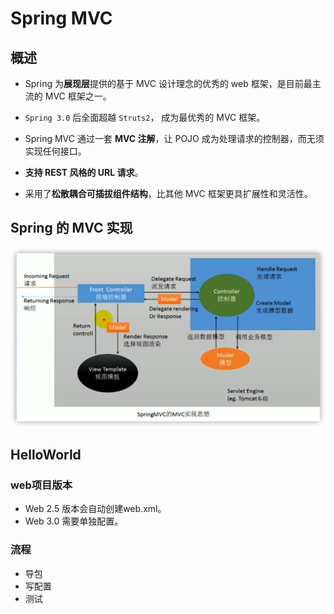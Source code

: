 # Spring MVC

## 概述

- Spring 为**展现层**提供的基于 MVC 设计理念的优秀的 web 框架，是目前最主流的 MVC 框架之一。

- `Spring 3.0` 后全面超越 `Struts2`， 成为最优秀的 MVC 框架。
- Spring MVC 通过一套 **MVC 注解**，让 POJO 成为处理请求的控制器，而无须实现任何接口。
- **支持 REST 风格的 URL 请求**。
- 采用了**松散耦合可插拔组件结构**，比其他 MVC 框架更具扩展性和灵活性。

## Spring 的 MVC 实现

![image-20220111220241817](image/image-20220111220241817.png)

## HelloWorld

### web项目版本

- Web 2.5 版本会自动创建web.xml。
- Web 3.0 需要单独配置。

### 流程

- 导包
- 写配置
- 测试
